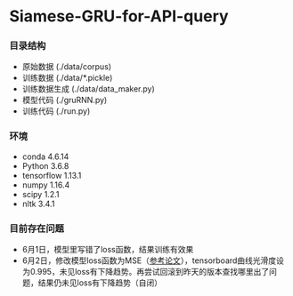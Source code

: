 # Siamese-GRU-for-API-query

### 目录结构
 - 原始数据 (./data/corpus)  
 - 训练数据 (./data/*.pickle)  
 - 训练数据生成 (./data/data_maker.py)  
 - 模型代码 (./gruRNN.py)  
 - 训练代码 (./run.py)  

### 环境
 - conda 4.6.14  
 - Python 3.6.8  
 - tensorflow 1.13.1  
 - numpy 1.16.4  
 - scipy 1.2.1  
 - nltk 3.4.1  

### 目前存在问题
 - 6月1日，模型里写错了loss函数，结果训练有效果  
 - 6月2日，修改模型loss函数为MSE（[参考论文](https://www.aaai.org/ocs/index.php/AAAI/AAAI16/paper/view/12195)），tensorboard曲线光滑度设为0.995，未见loss有下降趋势。再尝试回滚到昨天的版本查找哪里出了问题，结果仍未见loss有下降趋势（自闭）  
